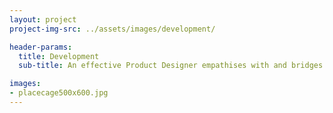 ```yaml
---
layout: project
project-img-src: ../assets/images/development/

header-params:
  title: Development
  sub-title: An effective Product Designer empathises with and bridges the gap between functional groups during the product development cycle. Understanding how software is effectively built shapes how a designer should design. These development projects were personal explorations to gain a better technical understanding of product development. They enable a proficiency to collaborate and implement designs while protecting the core values of the design.

images:
- placecage500x600.jpg
---
```

